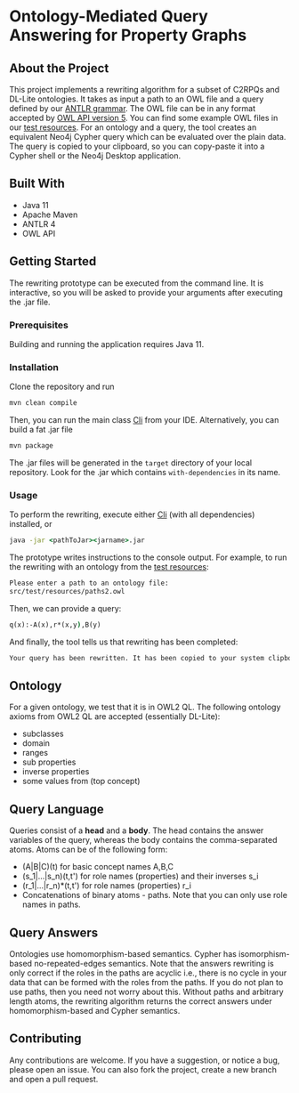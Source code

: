 # Ontology-Mediated Query Answering for Property Graphs

## About the Project

This project implements a rewriting algorithm for a subset of C2RPQs and DL-Lite ontologies.
It takes as input a path to an OWL file and a query defined by our [ANTLR grammar](/src/main/antlr4/at/ac/tuwien/informatics/generated/Q.g4).
The OWL file can be in any format accepted by [OWL API version 5](http://owlcs.github.io/owlapi/).
You can find some example OWL files in our [test resources](/src/test/resources).
For an ontology and a query, the tool creates an equivalent Neo4j Cypher query which can be evaluated over the plain data.
The query is copied to your clipboard, so you can copy-paste it into a Cypher shell or the Neo4j Desktop application.

## Built With

* Java 11
* Apache Maven
* ANTLR 4
* OWL API

## Getting Started

The rewriting prototype can be executed from the command line.
It is interactive, so you will be asked to provide your arguments after executing the .jar file.

### Prerequisites

Building and running the application requires Java 11.

### Installation

Clone the repository and run
```cmd
mvn clean compile
```

Then, you can run the main class [Cli](src/main/java/at/ac/tuwien/informatics/client/Cli.java) from your IDE.
Alternatively, you can build a fat .jar file
```cmd
mvn package
```
The .jar files will be generated in the `target` directory of your local repository.
Look for the .jar which contains `with-dependencies` in its name.

### Usage

To perform the rewriting, execute either [Cli](src/main/java/at/ac/tuwien/informatics/client/Cli.java) (with all dependencies) installed, or
```cmd
java -jar <pathToJar><jarname>.jar
```
The prototype writes instructions to the console output.
For example, to run the rewriting with an ontology from the [test resources](/src/test/resources):
```cmd
Please enter a path to an ontology file: 
src/test/resources/paths2.owl
```
Then, we can provide a query:
```cmd
q(x):-A(x),r*(x,y),B(y)
```
And finally, the tool tells us that rewriting has been completed:
```cmd
Your query has been rewritten. It has been copied to your system clipboard.
```

## Ontology

For a given ontology, we test that it is in OWL2 QL.
The following ontology axioms from OWL2 QL are accepted (essentially DL-Lite):

* subclasses
* domain
* ranges
* sub properties
* inverse properties
* some values from (top concept)

## Query Language

Queries consist of a **head** and a **body**.
The head contains the answer variables of the query, whereas the body contains the comma-separated atoms.
Atoms can be of the following form:
* (A|B|C)(t) for basic concept names A,B,C
* (s_1|...|s_n)(t,t') for role names (properties) and their inverses s_i
* (r_1|...|r_n)*(t,t') for role names (properties) r_i
* Concatenations of binary atoms - paths. Note that you can only use role names in paths.

## Query Answers

Ontologies use homomorphism-based semantics.
Cypher has isomorphism-based no-repeated-edges semantics.
Note that the answers rewriting is only correct if the roles in the paths are acyclic i.e., there is no cycle in your data that can be formed with the roles from the paths.
If you do not plan to use paths, then you need not worry about this.
Without paths and arbitrary length atoms, the rewriting algorithm returns the correct answers under homomorphism-based and Cypher semantics.

## Contributing
Any contributions are welcome.
If you have a suggestion, or notice a bug, please open an issue.
You can also fork the project, create a new branch and open a pull request.

